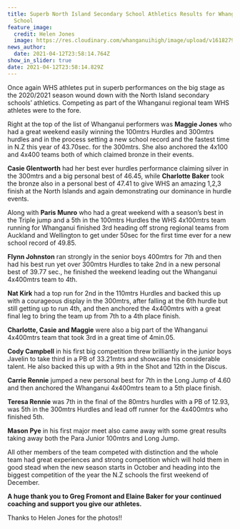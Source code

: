 ```yaml
---
title: Superb North Island Secondary School Athletics Results for Whanganui High
  School
feature_image:
  credit: Helen Jones
  image: https://res.cloudinary.com/whanganuihigh/image/upload/v1618279160/News/1.171638055_1852978104851287_4428154197021893656_n.jpg
news_author:
  date: 2021-04-12T23:58:14.764Z
show_in_slider: true
date: 2021-04-12T23:58:14.829Z
---
```

Once again WHS athletes put in superb performances on the big stage as the 2020/2021 season wound down with the North Island secondary schools’ athletics. Competing as part of the Whanganui regional team WHS athletes were to the fore.

Right at the top of the list of Whanganui performers was **Maggie Jones** who had a great weekend easily winning the 100mtrs Hurdles and 300mtrs hurdles and in the process setting a new school record and the fastest time in N.Z this year of 43.70sec. for the 300mtrs. She also anchored the 4x100 and 4x400 teams both of which claimed bronze in their events.

**Casie Glentworth** had her best ever hurdles performance claiming silver in the 300mtrs and a big personal best of 46.45, while **Charlotte Baker** took the bronze also in a personal best of 47.41 to give WHS an amazing 1,2,3 finish at the North Islands and again demonstrating our dominance in hurdle events.

Along with **Paris Munro** who had a great weekend with a season’s best in the Triple jump and a 5th in the 100mtrs Hurdles the WHS 4x100mtrs team running for Whanganui finished 3rd heading off strong regional teams from Auckland and Wellington to get under 50sec for the first time ever for a new school record of 49.85.

**Flynn Johnston** ran strongly in the senior boys 400mtrs for 7th and then had his best run yet over 300mtrs Hurdles to take 2nd in a new personal best of 39.77 sec., he finished the weekend leading out the Whanganui 4x400mtrs team to 4th. 

**Nat Kirk** had a top run for 2nd in the 110mtrs Hurdles and backed this up with a courageous display in the 300mtrs, after falling at the 6th hurdle but still getting up to run 4th, and then anchored the 4x400mtrs with a great final leg to bring the team up from 7th to a 4th place finish.     

**Charlotte, Casie and Maggie** were also a big part of the Whanganui 4x400mtrs team that took 3rd in a great time of 4min.05.

**Cody Campbell** in his first big competition threw brilliantly in the junior boys Javelin to take third in a PB of 33.21mtrs and showcase his considerable talent. He also backed this up with a 9th in the Shot and 12th in the Discus.

**Carrie Rennie** jumped a new personal best for 7th in the Long Jump of 4.60 and then anchored the Whanganui 4x400mtrs team to a 5th place finish.

**Teresa Rennie** was 7th in the final of the 80mtrs hurdles with a PB of 12.93, was 5th in the 300mtrs Hurdles and lead off runner for the 4x400mtrs who finished 5th.

**Mason Pye** in his first major meet also came away with some great results taking away both the Para Junior 100mtrs and Long Jump. 

All other members of the team competed with distinction and the whole team had great experiences and strong competition which will hold them in good stead when the new season starts in October and heading into the biggest competition of the year the N.Z schools the first weekend of December. 

**A huge thank you to Greg Fromont and Elaine Baker for your continued coaching and support you give our athletes.** 

Thanks to Helen Jones for the photos!!
